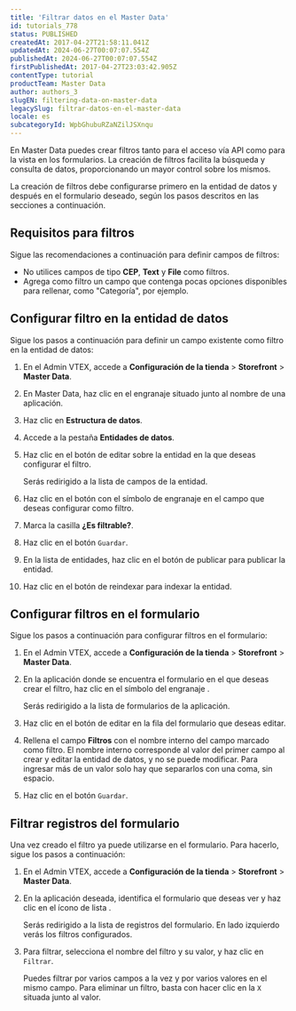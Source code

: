 ```yaml
---
title: 'Filtrar datos en el Master Data'
id: tutorials_778
status: PUBLISHED
createdAt: 2017-04-27T21:58:11.041Z
updatedAt: 2024-06-27T00:07:07.554Z
publishedAt: 2024-06-27T00:07:07.554Z
firstPublishedAt: 2017-04-27T23:03:42.905Z
contentType: tutorial
productTeam: Master Data
author: authors_3
slugEN: filtering-data-on-master-data
legacySlug: filtrar-datos-en-el-master-data
locale: es
subcategoryId: WpbGhubuRZaNZilJSXnqu
---
```


En Master Data puedes crear filtros tanto para el acceso vía API como para la vista en los formularios. La creación de filtros facilita la búsqueda y consulta de datos, proporcionando un mayor control sobre los mismos.

La creación de filtros debe configurarse primero en la entidad de datos y después en el formulario deseado, según los pasos descritos en las secciones a continuación.

## Requisitos para filtros

Sigue las recomendaciones a continuación para definir campos de filtros:

- No utilices campos de tipo **CEP**, **Text** y **File** como filtros.
- Agrega como filtro un campo que contenga pocas opciones disponibles para rellenar, como "Categoría", por ejemplo.

## Configurar filtro en la entidad de datos

Sigue los pasos a continuación para definir un campo existente como filtro en la entidad de datos:

1. En el Admin VTEX, accede a **Configuración de la tienda** > **Storefront** > **Master Data**.
2. En Master Data, haz clic en el engranaje situado <i class="fas fa-cog"></i> junto al nombre de una aplicación.
3. Haz clic en **Estructura de datos**.
4. Accede a la pestaña **Entidades de datos**.
5. Haz clic en el botón de editar <i class="fas fa-edit"></i> sobre la entidad en la que deseas configurar el filtro.

   Serás redirigido a la lista de campos de la entidad.
6. Haz clic en el botón con el símbolo de engranaje <i class="fas fa-cog"></i> en el campo que deseas configurar como filtro.
7. Marca la casilla **¿Es filtrable?**.
8. Haz clic en el botón `Guardar`.
9. En la lista de entidades, haz clic en el botón de publicar <i class="fas fa-save"></i> para publicar la entidad.
10. Haz clic en el botón de reindexar <i class="fas fa-expand-arrows-alt"></i> para indexar la entidad.

## Configurar filtros en el formulario

Sigue los pasos a continuación para configurar filtros en el formulario:

1. En el Admin VTEX, accede a **Configuración de la tienda** > **Storefront** > **Master Data**.
2. En la aplicación donde se encuentra el formulario en el que deseas crear el filtro, haz clic en el símbolo del engranaje <i class="fas fa-cog"></i>.

   Serás redirigido a la lista de formularios de la aplicación.
3. Haz clic en el botón de editar <i class="fas fa-edit"></i> en la fila del formulario que deseas editar.
4. Rellena el campo **Filtros** con el nombre interno del campo marcado como filtro. El nombre interno corresponde al valor del primer campo al crear y editar la entidad de datos, y no se puede modificar. Para ingresar más de un valor solo hay que separarlos con una coma, sin espacio.
5. Haz clic en el botón `Guardar`.

## Filtrar registros del formulario

Una vez creado el filtro ya puede utilizarse en el formulario. Para hacerlo, sigue los pasos a continuación:

1. En el Admin VTEX, accede a **Configuración de la tienda** > **Storefront** > **Master Data**.
2. En la aplicación deseada, identifica el formulario que deseas ver y haz clic en el ícono de lista <i class="fas fa-bars"></i>.

   Serás redirigido a la lista de registros del formulario. En lado izquierdo verás los filtros configurados. 
3. Para filtrar, selecciona el nombre del filtro y su valor, y haz clic en `Filtrar`.

   Puedes filtrar por varios campos a la vez y por varios valores en el mismo campo. Para eliminar un filtro, basta con hacer clic en la `X` situada junto al valor.

